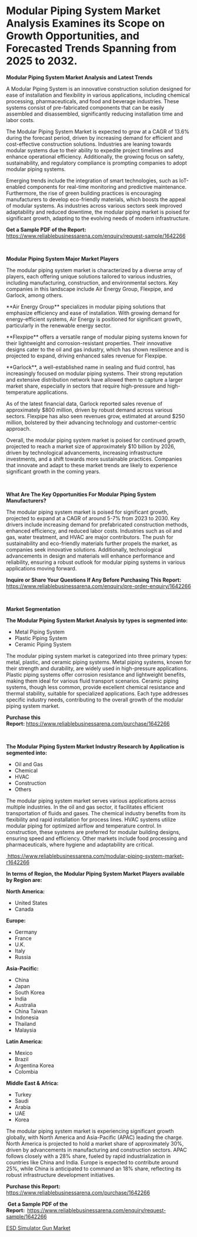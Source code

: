 <p><h1>Modular Piping System Market Analysis Examines its Scope on Growth Opportunities, and Forecasted Trends Spanning from 2025 to 2032.</h1></p><p><strong>Modular Piping System Market Analysis and Latest Trends</strong></p>
<p><p>A Modular Piping System is an innovative construction solution designed for ease of installation and flexibility in various applications, including chemical processing, pharmaceuticals, and food and beverage industries. These systems consist of pre-fabricated components that can be easily assembled and disassembled, significantly reducing installation time and labor costs. </p><p>The Modular Piping System Market is expected to grow at a CAGR of 13.6% during the forecast period, driven by increasing demand for efficient and cost-effective construction solutions. Industries are leaning towards modular systems due to their ability to expedite project timelines and enhance operational efficiency. Additionally, the growing focus on safety, sustainability, and regulatory compliance is prompting companies to adopt modular piping systems. </p><p>Emerging trends include the integration of smart technologies, such as IoT-enabled components for real-time monitoring and predictive maintenance. Furthermore, the rise of green building practices is encouraging manufacturers to develop eco-friendly materials, which boosts the appeal of modular systems. As industries across various sectors seek improved adaptability and reduced downtime, the modular piping market is poised for significant growth, adapting to the evolving needs of modern infrastructure.</p></p>
<p><strong>Get a Sample PDF of the Report:&nbsp;</strong> <a href="https://www.reliablebusinessarena.com/enquiry/request-sample/1642266?utm_campaign=2194&utm_medium=2&utm_source=Github&utm_content=ia&utm_term=22022025&utm_id=modular-piping-system">https://www.reliablebusinessarena.com/enquiry/request-sample/1642266</a></p>
<p>&nbsp;</p>
<p><strong>Modular Piping System Major Market Players</strong></p>
<p><p>The modular piping system market is characterized by a diverse array of players, each offering unique solutions tailored to various industries, including manufacturing, construction, and environmental sectors. Key companies in this landscape include Air Energy Group, Flexpipe, and Garlock, among others.</p><p>**Air Energy Group** specializes in modular piping solutions that emphasize efficiency and ease of installation. With growing demand for energy-efficient systems, Air Energy is positioned for significant growth, particularly in the renewable energy sector.</p><p>**Flexpipe** offers a versatile range of modular piping systems known for their lightweight and corrosion-resistant properties. Their innovative designs cater to the oil and gas industry, which has shown resilience and is projected to expand, driving enhanced sales revenue for Flexpipe.</p><p>**Garlock**, a well-established name in sealing and fluid control, has increasingly focused on modular piping systems. Their strong reputation and extensive distribution network have allowed them to capture a larger market share, especially in sectors that require high-pressure and high-temperature applications.</p><p>As of the latest financial data, Garlock reported sales revenue of approximately $800 million, driven by robust demand across various sectors. Flexpipe has also seen revenues grow, estimated at around $250 million, bolstered by their advancing technology and customer-centric approach.</p><p>Overall, the modular piping system market is poised for continued growth, projected to reach a market size of approximately $10 billion by 2026, driven by technological advancements, increasing infrastructure investments, and a shift towards more sustainable practices. Companies that innovate and adapt to these market trends are likely to experience significant growth in the coming years.</p></p>
<p>&nbsp;</p>
<p><strong>What Are The Key Opportunities For Modular Piping System Manufacturers?</strong></p>
<p><p>The modular piping system market is poised for significant growth, projected to expand at a CAGR of around 5-7% from 2023 to 2030. Key drivers include increasing demand for prefabricated construction methods, enhanced efficiency, and reduced labor costs. Industries such as oil and gas, water treatment, and HVAC are major contributors. The push for sustainability and eco-friendly materials further propels the market, as companies seek innovative solutions. Additionally, technological advancements in design and materials will enhance performance and reliability, ensuring a robust outlook for modular piping systems in various applications moving forward.</p></p>
<p><strong>Inquire or Share Your Questions If Any Before Purchasing This Report:</strong> <a href="https://www.reliablebusinessarena.com/enquiry/pre-order-enquiry/1642266?utm_campaign=2194&utm_medium=2&utm_source=Github&utm_content=ia&utm_term=22022025&utm_id=modular-piping-system">https://www.reliablebusinessarena.com/enquiry/pre-order-enquiry/1642266</a></p>
<p>&nbsp;</p>
<p><strong>Market Segmentation</strong></p>
<p><strong>The Modular Piping System Market Analysis by types is segmented into:</strong></p>
<p><ul><li>Metal Piping System</li><li>Plastic Piping System</li><li>Ceramic Piping System</li></ul></p>
<p><p>The modular piping system market is categorized into three primary types: metal, plastic, and ceramic piping systems. Metal piping systems, known for their strength and durability, are widely used in high-pressure applications. Plastic piping systems offer corrosion resistance and lightweight benefits, making them ideal for various fluid transport scenarios. Ceramic piping systems, though less common, provide excellent chemical resistance and thermal stability, suitable for specialized applications. Each type addresses specific industry needs, contributing to the overall growth of the modular piping system market.</p></p>
<p><strong>Purchase this Report:&nbsp;</strong><a href="https://www.reliablebusinessarena.com/purchase/1642266?utm_campaign=2194&utm_medium=2&utm_source=Github&utm_content=ia&utm_term=22022025&utm_id=modular-piping-system">https://www.reliablebusinessarena.com/purchase/1642266</a></p>
<p>&nbsp;</p>
<p><strong>The Modular Piping System Market Industry Research by Application is segmented into:</strong></p>
<p><ul><li>Oil and Gas</li><li>Chemical</li><li>HVAC</li><li>Construction</li><li>Others</li></ul></p>
<p><p>The modular piping system market serves various applications across multiple industries. In the oil and gas sector, it facilitates efficient transportation of fluids and gases. The chemical industry benefits from its flexibility and rapid installation for process lines. HVAC systems utilize modular piping for optimized airflow and temperature control. In construction, these systems are preferred for modular building designs, ensuring speed and efficiency. Other markets include food processing and pharmaceuticals, where hygiene and adaptability are critical.</p></p>
<p><a href="https://www.reliablebusinessarena.com/modular-piping-system-market-r1642266?utm_campaign=2194&utm_medium=2&utm_source=Github&utm_content=ia&utm_term=22022025&utm_id=modular-piping-system">&nbsp;https://www.reliablebusinessarena.com/modular-piping-system-market-r1642266</a></p>
<p><strong>In terms of Region, the Modular Piping System Market Players available by Region are:</strong></p>
<p>
    <p> <strong> North America: </strong>
        <ul>
            <li>United States</li>
            <li>Canada</li>
        </ul>
        </p> 
    <p> <strong> Europe: </strong>
        <ul>
            <li>Germany</li>
            <li>France</li>
            <li>U.K.</li>
            <li>Italy</li>
            <li>Russia</li>
        </ul>
        </p> 
    <p> <strong> Asia-Pacific: </strong>
        <ul>
            <li>China</li>
            <li>Japan</li>
            <li>South Korea</li>
            <li>India</li>
            <li>Australia</li>
            <li>China Taiwan</li>
            <li>Indonesia</li>
            <li>Thailand</li>
            <li>Malaysia</li>
        </ul>
        </p> 
    <p> <strong> Latin America: </strong>
        <ul>
            <li>Mexico</li>
            <li>Brazil</li>
            <li>Argentina Korea</li>
            <li>Colombia</li>
        </ul>
        </p> 
    <p> <strong> Middle East & Africa: </strong>
        <ul>
            <li>Turkey</li>
            <li>Saudi</li>
            <li>Arabia</li>
            <li>UAE</li>
            <li>Korea</li>
        </ul>
    </p>
    </p>
<p><p>The modular piping system market is experiencing significant growth globally, with North America and Asia-Pacific (APAC) leading the charge. North America is projected to hold a market share of approximately 30%, driven by advancements in manufacturing and construction sectors. APAC follows closely with a 28% share, fueled by rapid industrialization in countries like China and India. Europe is expected to contribute around 25%, while China is anticipated to command an 18% share, reflecting its robust infrastructure development initiatives.</p></p>
<p><strong>Purchase this Report: </strong><a href="https://www.reliablebusinessarena.com/purchase/1642266?utm_campaign=2194&utm_medium=2&utm_source=Github&utm_content=ia&utm_term=22022025&utm_id=modular-piping-system">https://www.reliablebusinessarena.com/purchase/1642266</a></p>
<p>&nbsp;<strong>Get a Sample PDF of the Report:&nbsp;&nbsp;</strong><a href="https://www.reliablebusinessarena.com/enquiry/request-sample/1642266?utm_campaign=2194&utm_medium=2&utm_source=Github&utm_content=ia&utm_term=22022025&utm_id=modular-piping-system">https://www.reliablebusinessarena.com/enquiry/request-sample/1642266</a></p>
<p><strong></strong></p>
<p><p><a href="https://github.com/gukenneth26571/Market-Research-Report-List-1/blob/main/esd-simulator-gun-market.md?utm_campaign=2194&utm_medium=2&utm_source=Github&utm_content=ia&utm_term=22022025&utm_id=modular-piping-system">ESD Simulator Gun Market</a></p></p>
